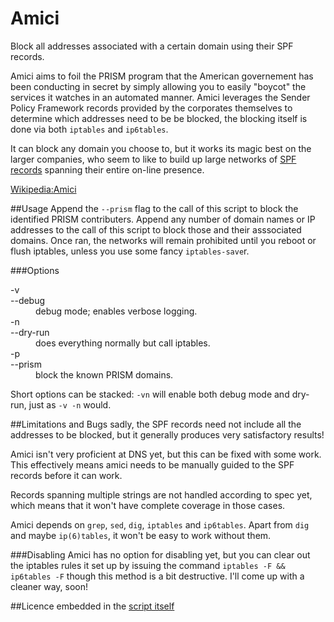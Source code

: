 Amici
=====

Block all addresses associated with a certain domain using their SPF records. 

Amici aims to foil the PRISM program that the American governement has been conducting in secret by simply allowing you to easily "boycot" the services it watches in an automated manner. Amici leverages the Sender Policy Framework records provided by the corporates themselves to determine which addresses need to be be blocked, the blocking itself is done via both `iptables` and `ip6tables`.

It can block any domain you choose to, but it works its magic best on the larger companies, who seem to like to build up large networks of [SPF records](https://en.wikipedia.org/wiki/Sender_Policy_Framework) spanning their entire on-line presence. 

[Wikipedia:Amici](https://en.wikipedia.org/wiki/Amici_prism)

##Usage
Append the `--prism` flag to the call of this script to block the identified PRISM contributers.
Append any number of domain names or IP addresses to the call of this script to block those and their asssociated domains.
Once ran, the networks will remain prohibited until you reboot or flush iptables, unless you use some fancy `iptables-save`r.

###Options

<dl>
  <dt>-v</dt>
  <dt>--debug</dt>
  <dd>debug mode; enables verbose logging.</dd>
  <dt>-n</dt>
  <dt>--dry-run</dt>
  <dd>does everything normally but call iptables.</dd>
  <dt>-p</dt>
  <dt>--prism</dt>
  <dd>block the known PRISM domains.</dd>
</dl>

Short options can be stacked: `-vn` will enable both debug mode and dry-run, just as `-v -n` would.


##Limitations and Bugs
sadly, the SPF records need not include all the addresses to be blocked, but it generally produces very satisfactory results!

Amici isn't very proficient at DNS yet, but this can be fixed with some work. This effectively means amici needs to be manually guided to the SPF records before it can work.

Records spanning multiple strings are not handled according to spec yet, which means that it won't have complete coverage in those cases.

Amici depends on `grep`, `sed`, `dig`, `iptables` and `ip6tables`. Apart from `dig` and maybe `ip(6)tables`, it won't be easy to work without them.

###Disabling
Amici has no option for disabling yet, but you can clear out the iptables rules it set up by issuing the command `iptables -F && ip6tables -F` though this method is a bit destructive. I'll come up with a cleaner way, soon!

##Licence
embedded in the [script itself](https://github.com/upwhere/amici/blob/master/amici.sh)
